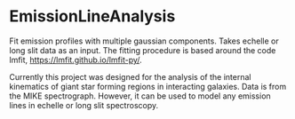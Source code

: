 # EmissionLineAnalysis
Fit emission profiles with multiple gaussian components. Takes echelle or long slit data as an input.
The fitting procedure is based around the code lmfit, https://lmfit.github.io/lmfit-py/.

Currently this project was designed for the analysis of the internal kinematics of giant star forming regions in interacting galaxies. Data is from the MIKE spectrograph.
However, it can be used to model any emission lines in echelle or long slit spectroscopy.
